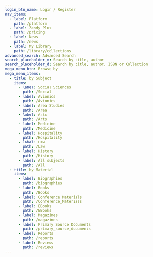 ```yaml
---
login_btn_name: Login / Register
nav_items:
  - label: Platform
    path: /platform
  - label: Zendy Plus
    path: /pricing
  - label: News
    path: /news
  - label: My Library
    path: /library/collections
advanced_search: Advanced Search
search_placeholder_m: Search by title, author
search_placeholder_d: Search by title, author, ISBN or Collection
mega_menu_btn: Browse by
mega_menu_items:
  - title: by Subject
    items:
      - label: Social Sciences
        path: /Social
      - label: Avionics
        path: /Avionics
      - label: Area Studies
        path: /Area
      - label: Arts
        path: /Arts
      - label: Medicine
        path: /Medicine
      - label: Hospitality
        path: /Hospitality
      - label: Law
        path: /Law
      - label: History
        path: /History
      - label: All subjects
        path: /All
  - title: by Material
    items:
      - label: Biographies
        path: /biographies
      - label: Books
        path: /Books
      - label: Conference Materials
        path: /Conference_Materials
      - label: EBooks
        path: /EBooks
      - label: Magazines
        path: /magazines
      - label: Primary Source Documents
        path: /primary_source_documents
      - label: Reports
        path: /reports
      - label: Reviews
        path: /reviews
---
```

